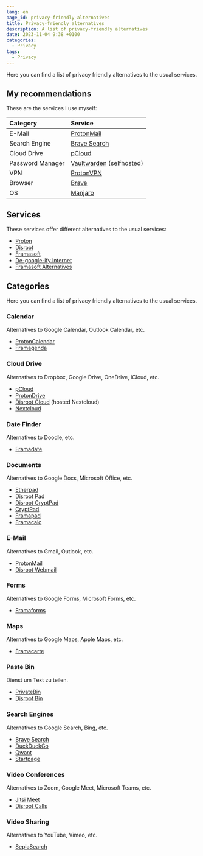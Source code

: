 ```yaml
---
lang: en
page_id: privacy-friendly-alternatives
title: Privacy-friendly alternatives
description: A list of privacy-friendly alternatives
date: 2023-11-04 9:38 +0100
categories:
  - Privacy
tags:
  - Privacy
---
```


Here you can find a list of privacy friendly alternatives to the usual services.

## My recommendations

These are the services I use myself:

| Category         | Service                                                                |
|:-----------------|:-----------------------------------------------------------------------|
| E-Mail           | [ProtonMail](https://protonmail.com)                                   |
| Search Engine    | [Brave Search](https://search.brave.com)                               |
| Cloud Drive      | [pCloud](https://pcloud.com)                                           |
| Password Manager | [Vaultwarden](https://github.com/dani-garcia/vaultwarden) (selfhosted) |
| VPN              | [ProtonVPN](https://protonvpn.com)                                     |
| Browser          | [Brave](https://brave.com)                                             |
| OS               | [Manjaro](https://manjaro.org)                                         |

## Services

These services offer different alternatives to the usual services:

- [Proton](https://proton.me)
- [Disroot](https://disroot.org/en)
- [Framasoft](https://framasoft.org/en)
- [De-google-ify Internet](https://degooglisons-internet.org/en)
- [Framasoft Alternatives](https://alt.framasoft.org)

## Categories

Here you can find a list of privacy friendly alternatives to the usual services.

### Calendar

Alternatives to Google Calendar, Outlook Calendar, etc.

- [ProtonCalendar](https://proton.me/calendar)
- [Framagenda](https://framagenda.org)

### Cloud Drive

Alternatives to Dropbox, Google Drive, OneDrive, iCloud, etc.

- [pCloud](https://www.pcloud.com)
- [ProtonDrive](https://proton.me/drive)
- [Disroot Cloud](https://cloud.disroot.org) (hosted Nextcloud)
- [Nextcloud](https://nextcloud.com)

### Date Finder

Alternatives to Doodle, etc.

- [Framadate](https://framadate.org)

### Documents

Alternatives to Google Docs, Microsoft Office, etc.

- [Etherpad](https://etherpad.org)
- [Disroot Pad](https://pad.disroot.org)
- [Disroot CryptPad](https://cryptpad.disroot.org)
- [CryptPad](https://cryptpad.fr)
- [Framapad](https://framapad.org)
- [Framacalc](https://framacalc.org)

### E-Mail

Alternatives to Gmail, Outlook, etc.

- [ProtonMail](https://protonmail.com)
- [Disroot Webmail](https://webmail.disroot.org)

### Forms

Alternatives to Google Forms, Microsoft Forms, etc.

- [Framaforms](https://framaforms.org)

### Maps

Alternatives to Google Maps, Apple Maps, etc.

- [Framacarte](https://framacarte.org)

### Paste Bin

Dienst um Text zu teilen.

- [PrivateBin](https://privatebin.info)
- [Disroot Bin](https://bin.disroot.org)

### Search Engines

Alternatives to Google Search, Bing, etc.

- [Brave Search](https://search.brave.com)
- [DuckDuckGo](https://duckduckgo.com)
- [Qwant](https://www.qwant.com)
- [Startpage](https://www.startpage.com)

### Video Conferences

Alternatives to Zoom, Google Meet, Microsoft Teams, etc.

- [Jitsi Meet](https://meet.jit.si)
- [Disroot Calls](https://calls.disroot.org)

### Video Sharing

Alternatives to YouTube, Vimeo, etc.

- [SepiaSearch](https://sepiasearch.org)

